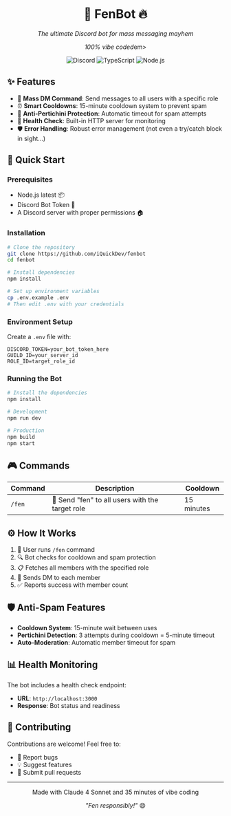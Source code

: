 <div align="center">
  <h1>🤖 FenBot 🔥</h1>
  <p><em>The ultimate Discord bot for mass messaging mayhem</em></p>
  <p><em>100% vibe coded</em>em></p>
  
  ![Discord](https://img.shields.io/badge/Discord-Bot-7289da?style=for-the-badge&logo=discord&logoColor=white)
  ![TypeScript](https://img.shields.io/badge/TypeScript-007ACC?style=for-the-badge&logo=typescript&logoColor=white)
  ![Node.js](https://img.shields.io/badge/Node.js-43853D?style=for-the-badge&logo=node.js&logoColor=white)
</div>

## ✨ Features

- 💬 **Mass DM Command**: Send messages to all users with a specific role
- ⏰ **Smart Cooldowns**: 15-minute cooldown system to prevent spam
- 🚫 **Anti-Pertichini Protection**: Automatic timeout for spam attempts
- 🏥 **Health Check**: Built-in HTTP server for monitoring
- 🛡️ **Error Handling**: Robust error management (not even a try/catch block in sight...)

## 🚀 Quick Start

### Prerequisites
- Node.js latest 📦
- Discord Bot Token 🔑
- A Discord server with proper permissions 🏠

### Installation

```bash
# Clone the repository
git clone https://github.com/iQuickDev/fenbot
cd fenbot

# Install dependencies
npm install

# Set up environment variables
cp .env.example .env
# Then edit .env with your credentials
```

### Environment Setup

Create a `.env` file with:

```env
DISCORD_TOKEN=your_bot_token_here
GUILD_ID=your_server_id
ROLE_ID=target_role_id
```

### Running the Bot

```bash
# Install the dependencies
npm install

# Development
npm run dev

# Production
npm build
npm start
```

## 🎮 Commands

| Command | Description | Cooldown |
|---------|-------------|----------|
| `/fen` | 📨 Send "fen" to all users with the target role | 15 minutes |

## ⚙️ How It Works

1. 🎯 User runs `/fen` command
2. 🔍 Bot checks for cooldown and spam protection
3. 📋 Fetches all members with the specified role
4. 💌 Sends DM to each member
5. ✅ Reports success with member count

## 🛡️ Anti-Spam Features

- **Cooldown System**: 15-minute wait between uses
- **Pertichini Detection**: 3 attempts during cooldown = 5-minute timeout
- **Auto-Moderation**: Automatic member timeout for spam

## 📊 Health Monitoring

The bot includes a health check endpoint:
- **URL**: `http://localhost:3000`
- **Response**: Bot status and readiness

## 🤝 Contributing

Contributions are welcome! Feel free to:
- 🐛 Report bugs
- 💡 Suggest features
- 🔧 Submit pull requests
---

<div align="center">
  <p>Made with Claude 4 Sonnet and 35 minutes of vibe coding</p>
  <p><em>"Fen responsibly!"</em> 😄</p>
</div>
